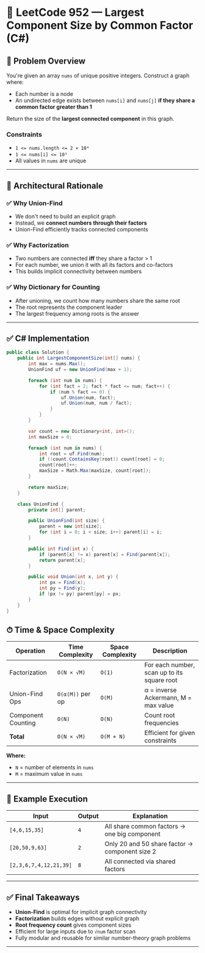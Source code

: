 # 🔗 LeetCode 952 — Largest Component Size by Common Factor (C#)

## 🧩 Problem Overview

You're given an array `nums` of unique positive integers. Construct a graph where:

- Each number is a node
- An undirected edge exists between `nums[i]` and `nums[j]` **if they share a common factor greater than 1**

Return the size of the **largest connected component** in this graph.

### Constraints

- `1 <= nums.length <= 2 × 10⁴`
- `1 <= nums[i] <= 10⁵`
- All values in `nums` are unique

---

## 🧠 Architectural Rationale

### ✅ Why Union-Find
- We don't need to build an explicit graph
- Instead, we **connect numbers through their factors**
- Union-Find efficiently tracks connected components

### ✅ Why Factorization
- Two numbers are connected **iff** they share a factor > 1
- For each number, we union it with all its factors and co-factors
- This builds implicit connectivity between numbers

### ✅ Why Dictionary for Counting
- After unioning, we count how many numbers share the same root
- The root represents the component leader
- The largest frequency among roots is the answer

---

## ✅ C# Implementation

```csharp
public class Solution {
    public int LargestComponentSize(int[] nums) {
        int max = nums.Max();
        UnionFind uf = new UnionFind(max + 1);

        foreach (int num in nums) {
            for (int fact = 2; fact * fact <= num; fact++) {
                if (num % fact == 0) {
                    uf.Union(num, fact);
                    uf.Union(num, num / fact);
                }
            }
        }

        var count = new Dictionary<int, int>();
        int maxSize = 0;

        foreach (int num in nums) {
            int root = uf.Find(num);
            if (!count.ContainsKey(root)) count[root] = 0;
            count[root]++;
            maxSize = Math.Max(maxSize, count[root]);
        }

        return maxSize;
    }

    class UnionFind {
        private int[] parent;

        public UnionFind(int size) {
            parent = new int[size];
            for (int i = 0; i < size; i++) parent[i] = i;
        }

        public int Find(int x) {
            if (parent[x] != x) parent[x] = Find(parent[x]);
            return parent[x];
        }

        public void Union(int x, int y) {
            int px = Find(x);
            int py = Find(y);
            if (px != py) parent[py] = px;
        }
    }
}
```

## ⏱ Time & Space Complexity

| Operation         | Time Complexity     | Space Complexity   | Description                                |
|-------------------|----------------------|---------------------|--------------------------------------------|
| Factorization      | `O(N × √M)`          | `O(1)`              | For each number, scan up to its square root |
| Union-Find Ops     | `O(α(M))` per op     | `O(M)`              | α = inverse Ackermann, M = max value        |
| Component Counting | `O(N)`               | `O(N)`              | Count root frequencies                      |
| **Total**          | `O(N × √M)`          | `O(M + N)`          | Efficient for given constraints             |

**Where:**

- `N` = number of elements in `nums`  
- `M` = maximum value in `nums`

---

## 🧪 Example Execution

| Input                          | Output | Explanation                                  |
|--------------------------------|--------|----------------------------------------------|
| `[4,6,15,35]`                  | `4`    | All share common factors → one big component |
| `[20,50,9,63]`                 | `2`    | Only 20 and 50 share factor → component size 2 |
| `[2,3,6,7,4,12,21,39]`         | `8`    | All connected via shared factors             |

---

## ✅ Final Takeaways

- **Union-Find** is optimal for implicit graph connectivity  
- **Factorization** builds edges without explicit graph  
- **Root frequency count** gives component sizes  
- Efficient for large inputs due to `√num` factor scan  
- Fully modular and reusable for similar number-theory graph problems

---
